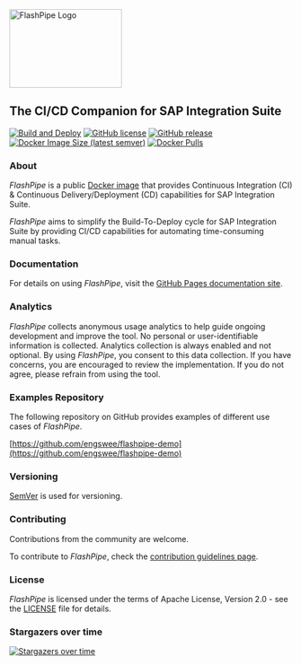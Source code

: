<img src="https://github.com/engswee/flashpipe/raw/main/docs/images/logo/flashpipe_logo_wording.png" alt="FlashPipe Logo" width="200" height="140"/>

## The CI/CD Companion for SAP Integration Suite

[![Build and Deploy](https://github.com/engswee/flashpipe/actions/workflows/go-prod.yml/badge.svg)](https://github.com/engswee/flashpipe/actions/workflows/go-prod.yml)
[![GitHub license](https://img.shields.io/github/license/engswee/flashpipe)](https://github.com/engswee/flashpipe/blob/main/LICENSE)
[![GitHub release](https://img.shields.io/github/release/engswee/flashpipe.svg)](https://github.com/engswee/flashpipe/releases/latest)
[![Docker Image Size (latest semver)](https://img.shields.io/docker/image-size/engswee/flashpipe)](https://hub.docker.com/r/engswee/flashpipe/tags?page=1&ordering=last_updated)
[![Docker Pulls](https://img.shields.io/docker/pulls/engswee/flashpipe)](https://hub.docker.com/r/engswee/flashpipe/tags?page=1&ordering=last_updated)

### About

_FlashPipe_ is a public [Docker image](https://hub.docker.com/r/engswee/flashpipe) that provides Continuous
Integration (CI) & Continuous Delivery/Deployment (CD) capabilities for SAP Integration Suite.

_FlashPipe_ aims to simplify the Build-To-Deploy cycle for SAP Integration Suite by providing CI/CD capabilities for
automating time-consuming manual tasks.

### Documentation

For details on using _FlashPipe_, visit the [GitHub Pages documentation site](https://engswee.github.io/flashpipe/).

### Analytics

_FlashPipe_ collects anonymous usage analytics to help guide ongoing development and improve the tool. No personal or user-identifiable information is collected. Analytics collection is always enabled and not optional. By using _FlashPipe_, you consent to this data collection. If you have concerns, you are encouraged to review the implementation. If you do not agree, please refrain from using the tool.

### Examples Repository
The following repository on GitHub provides examples of different use cases of _FlashPipe_.

[https://github.com/engswee/flashpipe-demo](https://github.com/engswee/flashpipe-demo)

### Versioning
[SemVer](https://semver.org/) is used for versioning.

### Contributing

Contributions from the community are welcome.

To contribute to _FlashPipe_, check the [contribution guidelines page](CONTRIBUTING.md).

### License

_FlashPipe_ is licensed under the terms of Apache License, Version 2.0 - see the [LICENSE](LICENSE) file for details.

### Stargazers over time
[![Stargazers over time](https://starchart.cc/engswee/flashpipe.svg?variant=adaptive)](https://starchart.cc/engswee/flashpipe)



